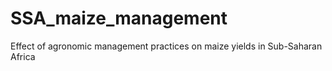 # SSA_maize_management
Effect of agronomic management practices on maize yields in Sub-Saharan Africa
